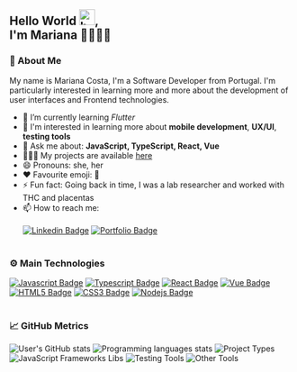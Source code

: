 ## Hello World <img src="https://user-images.githubusercontent.com/1303154/88677602-1635ba80-d120-11ea-84d8-d263ba5fc3c0.gif" width="28px" height="28px" alt="hello">, <br/> I'm Mariana 👩🏻‍💻💭

### 👀 About Me

My name is Mariana Costa, I'm a Software Developer from Portugal. I'm particularly interested in learning more and more about the development of user interfaces and Frontend technologies.

- 📖 I’m currently learning *Flutter*
- 📌 I'm interested in learning more about **mobile development**, **UX/UI**, **testing tools**
- 💬 Ask me about: **JavaScript, TypeScript, React, Vue**
- 👩🏻‍💻 My projects are available [here](https://mariana-costa.web.app) 
- 😄 Pronouns: she, her
- ❤️ Favourite emoji: 🤩
- ⚡ Fun fact: Going back in time, I was a lab researcher and worked with THC and placentas
- 📫 How to reach me:
  <br/><br/>
  [![Linkedin Badge](https://img.shields.io/badge/Linkedin-0D66C2?style=flat&labelColor=0D66C2&logo=linkedin&logoColor=white)](https://www.linkedin.com/in/marianapatcosta/)
  [![Portfolio Badge](https://img.shields.io/badge/Website-a18dbb?style=flat&labelColor=a18dbb&logo=data%3Aimage%2Fpng%3Bbase64%2CiVBORw0KGgoAAAANSUhEUgAAACAAAAAXCAMAAABd273TAAAATlBMVEUAAAD%2F%2F%2F%2F%2F%2F%2F%2F%2F%2F%2F%2F%2F%2F%2F%2F%2F%2F%2F%2F%2F%2F%2F%2F%2F%2F%2F%2F%2F%2F%2F%2F%2F%2F%2F%2F%2F%2F%2F%2F%2F%2F%2F%2F%2F%2F%2F%2F%2F%2F%2F%2F%2F%2F%2F%2F%2F%2F%2F%2F%2F%2F%2F%2F%2F%2F%2F%2F%2F%2F%2F%2F%2F%2F%2F%2F%2F%2F%2F%2F%2F%2F%2F%2F%2F%2F%2F%2F%2F%2F%2F%2F%2F%2F%2F%2F%2F%2F%2F%2BQlxstAAAAGXRSTlMAECAwQE9QX2Bwf4CPkJ%2Bgr7C%2Bv87P3%2B7vn8lm%2FgAAAORJREFUeNpiQAGAOskCSXIYhqIyBBvCWr37H3QH4rJ7AioIvF%2FC39PJTQS1IC2YuxEoTKIY8Zq3GBbR112NjcYYeXW8pNGzyGN7%2FprJG8tFhUlGUPHoANNJMNDJC97iMKC5aCFKhErEAEIGLk0N3y9t8ysFLb3p%2Fh7YSjF4F57eY%2Bl7AarCt71ExyvPWyo4Rf3%2BWvbXYmNIfMtclpx1pJEzly0PZvhU65OLkcYNaOKlftuIw5KyZtqFhQv0bZ4yjdMYazbOA6D5FLgnPKWEH%2FVVrrr43vh360xnALOX2%2FCLjn9d%2BQWtDxGaBrPKjgAAAABJRU5ErkJggg%3D%3D&logoColor=white)](https://mariana-costa.web.app/)
  <br/><br/>


### ⚙️ Main Technologies

[![Javascript Badge](https://img.shields.io/badge/-Javascript-F0DB4F?style=flat&&for-the-badge&labelColor=323330&logo=javascript&logoColor=F0DB4F)](https://developer.mozilla.org/en-US/docs/Web/JavaScript) [![Typescript Badge](https://img.shields.io/badge/Typescript-007acc?style=flat&&for-the-badge&labelColor=323330&logo=typescript&logoColor=007acc)](https://www.typescriptlang.org/) [![React Badge](https://img.shields.io/badge/React-61DBFB?style=flat&&for-the-badge&labelColor=323330&logo=react&logoColor=61DBFB)](https://reactjs.org/) [![Vue Badge](https://img.shields.io/badge/Vue-40b380?style=flat&&for-the-badge&labelColor=323330&logo=vue.js&logoColor=40b380)](https://vuejs.org/) [![HTML5 Badge](https://img.shields.io/badge/HTML5-DC4924?style=flat&&for-the-badge&labelColor=323330&logo=html5&logoColor=#DC4924)](https://developer.mozilla.org/en-US/docs/Web/HTML) [![CSS3 Badge](https://img.shields.io/badge/CSS3-046AB4?style=flat&&for-the-badge&labelColor=323330&logo=css3&logoColor=046AB4)](https://developer.mozilla.org/en-US/docs/Web/CSS) [![Nodejs Badge](https://img.shields.io/badge/Nodejs-58a343?style=flat&&for-the-badge&labelColor=323330&logo=node.js&logoColor=58a343)](https://nodejs.org/en/) <!--[![Java Badge](https://img.shields.io/badge/-Java-d63126?style=flat&&for-the-badge&labelColor=323330&logo=java&logoColor=d63126)](https://docs.oracle.com/en/java/)-->
<br/><br/>

### 📈 GitHub Metrics
<!-- <div style="display: flex; flex-wrap:wrap; justify-content:center">
<img src="https://mc-github-stats.vercel.app/api/v1/user?username=marianapatcosta&width=370" />
<img src="https://mc-github-stats.vercel.app/api/v1/languages?username=marianapatcosta&width=370&langs_metrics_type=relative&langs_count=6" />
<img src="https://mc-github-stats.vercel.app/api/v1/topics?username=marianapatcosta&width=370&topics_title=Top%20JavaScript%20Frameworks/Libs&include_topics=react,angular,vue,nextjs,gatsby,react-native,ionic,nodejs&topics_count=8" />
<img src="https://mc-github-stats.vercel.app/api/v1/topics?username=marianapatcosta&width=370&topics_title=Project%20Types&include_topics=web,mobile,progressive-web-app,npm-package,game,chrome-extension&topics_count=10" />
<img src="https://mc-github-stats.vercel.app/api/v1/topics?username=marianapatcosta&width=370&topics_title=Other%20Tools&include_topics=jest,storybook,vite,react-testing-library,cypress,styled-components,graphql&topics_count=10" />
</div> -->


![User's GitHub stats](https://mc-github-stats.vercel.app/api/v1/user?username=marianapatcosta&width=370)
![Programming languages stats](https://mc-github-stats.vercel.app/api/v1/languages?username=marianapatcosta&width=370&langs_metrics_type=relative&langs_count=6)
![Project Types](https://mc-github-stats.vercel.app/api/v1/topics?username=marianapatcosta&width=370&topics_title=Top%20JavaScript%20Frameworks/Libs&include_topics=react,angular,vue,nextjs,gatsby,react-native,ionic,nodejs&topics_count=8)
![JavaScript Frameworks Libs](https://mc-github-stats.vercel.app/api/v1/topics?username=marianapatcosta&width=370&topics_title=Project%20Types&include_topics=web,mobile,progressive-web-app,npm-package,game,chrome-extension&topics_count=10)
![Testing Tools](https://mc-github-stats.vercel.app/api/v1/topics?username=marianapatcosta&width=370&topics_title=Testing%20Tools&include_topics=jest,react-testing-library,cypress&topics_count=10)
![Other Tools](https://mc-github-stats.vercel.app/api/v1/topics?username=marianapatcosta&width=370&topics_title=Other%20Tools&include_topics=storybook,vite,styled-components,graphql&topics_count=10)

<!-- ![User's GitHub stats](https://mc-github-stats.vercel.app/api/v1/dashboard?username=marianapatcosta&height=300&width=370&lang_metrics_type=absolute&chart_type=donut&include_topics=react,angular,vue,nextjs,gatsby,react-native,ionic,nodejs&legend_type=outer) -->

